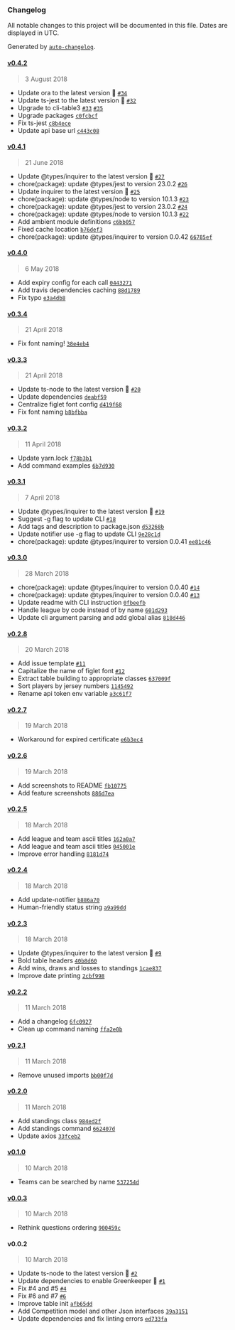 ### Changelog

All notable changes to this project will be documented in this file. Dates are displayed in UTC.

Generated by [`auto-changelog`](https://github.com/CookPete/auto-changelog).

#### [v0.4.2](https://github.com/acifani/soccer-go/compare/v0.4.1...v0.4.2)

> 3 August 2018

- Update ora to the latest version 🚀 [`#34`](https://github.com/acifani/soccer-go/pull/34)
- Update ts-jest to the latest version 🚀 [`#32`](https://github.com/acifani/soccer-go/pull/32)
- Upgrade to cli-table3 [`#33`](https://github.com/acifani/soccer-go/issues/33) [`#35`](https://github.com/acifani/soccer-go/issues/35)
- Upgrade packages [`c0fcbcf`](https://github.com/acifani/soccer-go/commit/c0fcbcfb4c617cbb38e04b144aebb7d2c9153051)
- Fix ts-jest [`c8b4ece`](https://github.com/acifani/soccer-go/commit/c8b4ece1fcc39b437ebd01d259ae565ada08733b)
- Update api base url [`c443c08`](https://github.com/acifani/soccer-go/commit/c443c0818696895e22f5b62412e07428f8f3778a)

#### [v0.4.1](https://github.com/acifani/soccer-go/compare/v0.4.0...v0.4.1)

> 21 June 2018

- Update @types/inquirer to the latest version 🚀 [`#27`](https://github.com/acifani/soccer-go/pull/27)
- chore(package): update @types/jest to version 23.0.2 [`#26`](https://github.com/acifani/soccer-go/pull/26)
- Update inquirer to the latest version 🚀 [`#25`](https://github.com/acifani/soccer-go/pull/25)
- chore(package): update @types/node to version 10.1.3 [`#23`](https://github.com/acifani/soccer-go/pull/23)
- chore(package): update @types/jest to version 23.0.2 [`#24`](https://github.com/acifani/soccer-go/issues/24)
- chore(package): update @types/node to version 10.1.3 [`#22`](https://github.com/acifani/soccer-go/issues/22)
- Add ambient module definitions [`c6bb057`](https://github.com/acifani/soccer-go/commit/c6bb0573ec9be2c7ac34ad0795faf5fdf20f0ef4)
- Fixed cache location [`b76def3`](https://github.com/acifani/soccer-go/commit/b76def3385802d97b6f8c7f3197e80d5aa9a0d22)
- chore(package): update @types/inquirer to version 0.0.42 [`66785ef`](https://github.com/acifani/soccer-go/commit/66785effc64e17ccadb1afc0bba93be2d8d7edf3)

#### [v0.4.0](https://github.com/acifani/soccer-go/compare/v0.3.4...v0.4.0)

> 6 May 2018

- Add expiry config for each call [`0443271`](https://github.com/acifani/soccer-go/commit/04432712282e3641d8d044b054026668511a7585)
- Add travis dependencies caching [`88d1789`](https://github.com/acifani/soccer-go/commit/88d178930c27d0a1e888648aad593ca0ac4af44e)
- Fix typo [`e3a4db8`](https://github.com/acifani/soccer-go/commit/e3a4db86b4e1b279867bbe7afcf4c6c48d790152)

#### [v0.3.4](https://github.com/acifani/soccer-go/compare/v0.3.3...v0.3.4)

> 21 April 2018

- Fix font naming! [`38e4eb4`](https://github.com/acifani/soccer-go/commit/38e4eb42fe37f27c483cf903df97175c6d11134a)

#### [v0.3.3](https://github.com/acifani/soccer-go/compare/v0.3.2...v0.3.3)

> 21 April 2018

- Update ts-node to the latest version 🚀 [`#20`](https://github.com/acifani/soccer-go/pull/20)
- Update dependencies [`deabf59`](https://github.com/acifani/soccer-go/commit/deabf59a6d8da1d8a37fd2115d033eff998c8e5a)
- Centralize figlet font config [`d419f68`](https://github.com/acifani/soccer-go/commit/d419f68476460ae3afe753829217be8e5a2932a4)
- Fix font naming [`b8bfbba`](https://github.com/acifani/soccer-go/commit/b8bfbba2f44df8200315ca8a0b93ef9ddb5fa197)

#### [v0.3.2](https://github.com/acifani/soccer-go/compare/v0.3.1...v0.3.2)

> 11 April 2018

- Update yarn.lock [`f78b3b1`](https://github.com/acifani/soccer-go/commit/f78b3b111e1c329f15388de29a7cba8b2f653869)
- Add command examples [`6b7d930`](https://github.com/acifani/soccer-go/commit/6b7d930468b481ed5cc9962bc326362dbdf7dac4)

#### [v0.3.1](https://github.com/acifani/soccer-go/compare/v0.3.0...v0.3.1)

> 7 April 2018

- Update @types/inquirer to the latest version 🚀 [`#19`](https://github.com/acifani/soccer-go/pull/19)
- Suggest -g flag to update CLI [`#18`](https://github.com/acifani/soccer-go/pull/18)
- Add tags and description to package.json [`d53268b`](https://github.com/acifani/soccer-go/commit/d53268ba0697a6648967fc0182d6b8c798d5bee7)
- Update notifier use -g flag to update CLI [`9e28c1d`](https://github.com/acifani/soccer-go/commit/9e28c1d5ae9df72f2547c36bf3a96bcabdcea897)
- chore(package): update @types/inquirer to version 0.0.41 [`ee81c46`](https://github.com/acifani/soccer-go/commit/ee81c46a9fdd209a0b4d995e275a5c521981c092)

#### [v0.3.0](https://github.com/acifani/soccer-go/compare/v0.2.8...v0.3.0)

> 28 March 2018

- chore(package): update @types/inquirer to version 0.0.40 [`#14`](https://github.com/acifani/soccer-go/pull/14)
- chore(package): update @types/inquirer to version 0.0.40 [`#13`](https://github.com/acifani/soccer-go/issues/13)
- Update readme with CLI instruction [`0fbeefb`](https://github.com/acifani/soccer-go/commit/0fbeefba6aacd15e6f841f2add301be80e367b22)
- Handle league by code instead of by name [`601d293`](https://github.com/acifani/soccer-go/commit/601d293fe03d0e21d3c8224cada50fb215b8f5ab)
- Update cli argument parsing and add global alias [`818d446`](https://github.com/acifani/soccer-go/commit/818d446f1f88e079d44ed98a3ead015d13ab8215)

#### [v0.2.8](https://github.com/acifani/soccer-go/compare/v0.2.7...v0.2.8)

> 20 March 2018

- Add issue template [`#11`](https://github.com/acifani/soccer-go/pull/11)
- Capitalize the name of figlet font [`#12`](https://github.com/acifani/soccer-go/pull/12)
- Extract table building to appropriate classes [`637009f`](https://github.com/acifani/soccer-go/commit/637009f47c73a564a85135c4eda22f2e1372ca84)
- Sort players by jersey numbers [`1145492`](https://github.com/acifani/soccer-go/commit/1145492129a8abc4142e49cce9ff1a620ce1749f)
- Rename api token env variable [`a3c61f7`](https://github.com/acifani/soccer-go/commit/a3c61f7b359272cfa08f1fe089a0358b7fe855cd)

#### [v0.2.7](https://github.com/acifani/soccer-go/compare/v0.2.6...v0.2.7)

> 19 March 2018

- Workaround for expired certificate [`e6b3ec4`](https://github.com/acifani/soccer-go/commit/e6b3ec436559db5a9a9d90ad2b460fcd470b7e09)

#### [v0.2.6](https://github.com/acifani/soccer-go/compare/v0.2.5...v0.2.6)

> 19 March 2018

- Add screenshots to README [`fb10775`](https://github.com/acifani/soccer-go/commit/fb1077549655ecf1f16c7751068b1585a58f486e)
- Add feature screenshots [`886d7ea`](https://github.com/acifani/soccer-go/commit/886d7eaecc94c9571b62363a68ad15e1cfb30223)

#### [v0.2.5](https://github.com/acifani/soccer-go/compare/v0.2.4...v0.2.5)

> 18 March 2018

- Add league and team ascii titles [`162a0a7`](https://github.com/acifani/soccer-go/commit/162a0a7585d1e399d4de08454e5860ceb59c7f8e)
- Add league and team ascii titles [`045001e`](https://github.com/acifani/soccer-go/commit/045001ecbb9a00cd4b41f929e5d3b71e4a0f3293)
- Improve error handling [`8181d74`](https://github.com/acifani/soccer-go/commit/8181d740575cbe99f1b856c1d68f9d3fab4678de)

#### [v0.2.4](https://github.com/acifani/soccer-go/compare/v0.2.3...v0.2.4)

> 18 March 2018

- Add update-notifier [`b886a70`](https://github.com/acifani/soccer-go/commit/b886a70f1bb4b03d8396752944e6784d2ef2d256)
- Human-friendly status string [`a9a99dd`](https://github.com/acifani/soccer-go/commit/a9a99dd17ec1c2892234363a0d02d41f04f2d291)

#### [v0.2.3](https://github.com/acifani/soccer-go/compare/v0.2.2...v0.2.3)

> 18 March 2018

- Update @types/inquirer to the latest version 🚀 [`#9`](https://github.com/acifani/soccer-go/pull/9)
- Bold table headers [`40b8d60`](https://github.com/acifani/soccer-go/commit/40b8d603dcd856618db245455f21f00a7c47d81f)
- Add wins, draws and losses to standings [`1cae837`](https://github.com/acifani/soccer-go/commit/1cae8374d45f810f28a1c1c17e1785af67e095d0)
- Improve date printing [`2cbf998`](https://github.com/acifani/soccer-go/commit/2cbf9982ac688a4b6121aa44a8b254a3a3864015)

#### [v0.2.2](https://github.com/acifani/soccer-go/compare/v0.2.1...v0.2.2)

> 11 March 2018

- Add a changelog [`6fc0927`](https://github.com/acifani/soccer-go/commit/6fc0927b91830a82a096d728ac928c306fc1b7cb)
- Clean up command naming [`ffa2e0b`](https://github.com/acifani/soccer-go/commit/ffa2e0b8d5f8383e5fe2841bc4af806d0c6dbe61)

#### [v0.2.1](https://github.com/acifani/soccer-go/compare/v0.2.0...v0.2.1)

> 11 March 2018

- Remove unused imports [`bb00f7d`](https://github.com/acifani/soccer-go/commit/bb00f7d1b292865a6347c4777f064fb69190cdd1)

#### [v0.2.0](https://github.com/acifani/soccer-go/compare/v0.1.0...v0.2.0)

> 11 March 2018

- Add standings class [`984ed2f`](https://github.com/acifani/soccer-go/commit/984ed2f80a7acea3ea384996698e07d29970fc1c)
- Add standings command [`662407d`](https://github.com/acifani/soccer-go/commit/662407de6dba82915c3a6c0f45db5be6196e8af5)
- Update axios [`33fceb2`](https://github.com/acifani/soccer-go/commit/33fceb2a9065c7b8157d5835f01118d3c402fc15)

#### [v0.1.0](https://github.com/acifani/soccer-go/compare/v0.0.3...v0.1.0)

> 10 March 2018

- Teams can be searched by name [`537254d`](https://github.com/acifani/soccer-go/commit/537254d47ea3e6dad3e3d53578a9f5ff5af7e7d7)

#### [v0.0.3](https://github.com/acifani/soccer-go/compare/v0.0.2...v0.0.3)

> 10 March 2018

- Rethink questions ordering [`900459c`](https://github.com/acifani/soccer-go/commit/900459cf414185c77f2ef9b2533332f9ffb3bf27)

#### v0.0.2

> 10 March 2018

- Update ts-node to the latest version 🚀 [`#2`](https://github.com/acifani/soccer-go/pull/2)
- Update dependencies to enable Greenkeeper 🌴 [`#1`](https://github.com/acifani/soccer-go/pull/1)
- Fix #4 and #5 [`#4`](https://github.com/acifani/soccer-go/issues/4)
- Fix #6 and #7 [`#6`](https://github.com/acifani/soccer-go/issues/6)
- Improve table init [`afb65dd`](https://github.com/acifani/soccer-go/commit/afb65dd8b33ccd694fb84153624e4e52ae134974)
- Add Competition model and other Json interfaces [`39a3151`](https://github.com/acifani/soccer-go/commit/39a31514f88c7f600628bfd336220732cdc236f0)
- Update dependencies and fix linting errors [`ed733fa`](https://github.com/acifani/soccer-go/commit/ed733fafc6c7d4022e53775e0954b410a27fa0fd)
